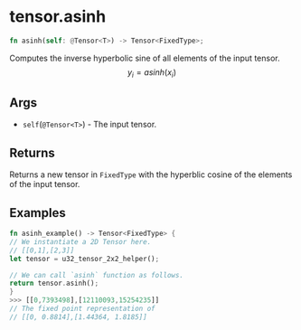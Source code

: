 # tensor.asinh

```rust
fn asinh(self: @Tensor<T>) -> Tensor<FixedType>;
```

Computes the inverse hyperbolic sine of all elements of the input tensor.
$$
y_i=asinh({x_i})
$$

## Args

* `self`(`@Tensor<T>`) - The input tensor.

## Returns

Returns a new tensor in `FixedType` with the hyperblic cosine of the elements of the input tensor.

## Examples

```rust
fn asinh_example() -> Tensor<FixedType> {
// We instantiate a 2D Tensor here.
// [[0,1],[2,3]]
let tensor = u32_tensor_2x2_helper();

// We can call `asinh` function as follows.
return tensor.asinh();
}
>>> [[0,7393498],[12110093,15254235]]
// The fixed point representation of
// [[0, 0.8814],[1.44364, 1.8185]]
```
